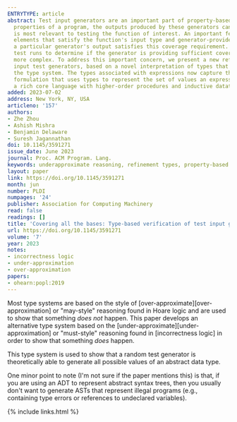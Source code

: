 ```yaml
---
ENTRYTYPE: article
abstract: Test input generators are an important part of property-based testing (PBT) frameworks. Because PBT is intended to test deep semantic and structural
  properties of a program, the outputs produced by these generators can be complex data structures, constrained to satisfy properties the developer believes
  is most relevant to testing the function of interest. An important feature expected of these generators is that they be capable of producing all acceptable
  elements that satisfy the function's input type and generator-provided constraints. However, it is not readily apparent how we might validate whether
  a particular generator's output satisfies this coverage requirement. Typically, developers must rely on manual inspection and post-mortem analysis of
  test runs to determine if the generator is providing sufficient coverage; these approaches are error-prone and difficult to scale as generators become
  more complex. To address this important concern, we present a new refinement type-based verification procedure for validating the coverage provided by
  input test generators, based on a novel interpretation of types that embeds "must-style" underapproximate reasoning principles as a fundamental part of
  the type system. The types associated with expressions now capture the set of values guaranteed to be produced by the expression, rather than the typical
  formulation that uses types to represent the set of values an expression may produce. Beyond formalizing the notion of coverage types in the context of
  a rich core language with higher-order procedures and inductive datatypes, we also present a detailed evaluation study to justify the utility of our ideas.
added: 2023-07-02
address: New York, NY, USA
articleno: '157'
authors:
- Zhe Zhou
- Ashish Mishra
- Benjamin Delaware
- Suresh Jagannathan
doi: 10.1145/3591271
issue_date: June 2023
journal: Proc. ACM Program. Lang.
keywords: underapproximate reasoning, refinement types, property-based testing
layout: paper
link: https://doi.org/10.1145/3591271
month: jun
number: PLDI
numpages: '24'
publisher: Association for Computing Machinery
read: false
readings: []
title: 'Covering all the bases: Type-based verification of test input generators'
url: https://doi.org/10.1145/3591271
volume: '7'
year: 2023
notes:
- incorrectness logic
- under-approximation
- over-approximation
papers:
- ohearn:popl:2019
---
```


Most type systems are based on the style of [over-approximate][over-approximation]
or "may-style" reasoning found in Hoare logic and are used to show that something _does not_ happen.
This paper develops an alternative type system based on the [under-approximate][under-approximation]
or "must-style" reasoning found in [incorrectness logic] in order to show that
something _does_ happen.

This type system is used to show that a random test generator is theoretically able to
generate all possible values of an abstract data type.

One minor point to note (I'm not sure if the paper mentions this) is that, if you
are using an ADT to represent abstract syntax trees, then you usually don't want to
generate ASTs that represent illegal programs (e.g., containing type errors
or references to undeclared variables).

{% include links.html %}
